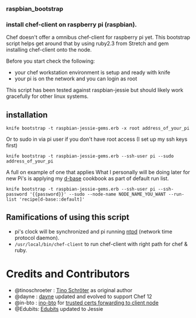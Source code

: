 ### raspbian_bootstrap ###

### install chef-client on raspberry pi (raspbian).  

Chef doesn't offer a omnibus chef-client for raspberry pi yet. This bootstrap script helps get around that by using ruby2.3 from Stretch and gem installing chef-client onto the node.  

Before you start check the following:
* your chef workstation environment is setup and ready with knife
* your pi is on the network and you can login as root

This script has been tested against raspbian-jessie but should likely work gracefully for other linux systems.

## installation ##

    knife bootstrap -t raspbian-jessie-gems.erb -x root address_of_your_pi

Or to sudo in via pi user if you don't have root access (I set up my ssh keys first)

    knife bootstrap -t raspbian-jessie-gems.erb --ssh-user pi --sudo address_of_your_pi

A full on example of one that applies  What I personally will be doing later for new Pi's is applying my [d-base](https://github.com/dayne/d-base) cookbook as part of default run list.

    knife bootstrap -t raspbian-jessie-gems.erb --ssh-user pi --ssh-password '{{password}}' --sudo --node-name NODE_NAME_YOU_WANT --run-list 'recipe[d-base::default]'

## Ramifications of using this script ##

* pi's clock will be synchronized and pi running [ntpd](http://doc.ntp.org/4.1.0/ntpd.htm) (network time protocol daemon).
* `/usr/local/bin/chef-client` to run chef-client with right path for chef & ruby.

# Credits and Contributors

* @tinoschroeter : [Tino Schröter](https://github.com/tinoschroeter/raspbian_bootstrap) as original author
* @dayne : [dayne](http://dayne.broderson.org) updated and evolved to support Chef 12
* @in-bto : [ino-bto](https://github.com/ino-bto) for [trusted certs forwarding to client node](https://github.com/dayne/raspbian_bootstrap/pull/1)
* @Edubits: [Edubits](https://github.com/Edubits) updated to Jessie